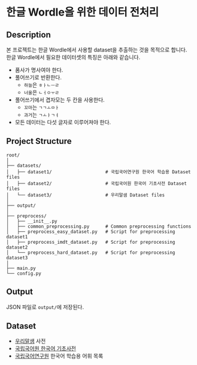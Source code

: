 # 한글 Wordle을 위한 데이터 전처리

## Description
본 프로젝트는 한글 Wordle에서 사용할 dataset을 추출하는 것을 목적으로 합니다.  
한글 Wordle에서 필요한 데이터셋의 특징은 아래와 같습니다.

- 품사가 명사여야 한다.
- 풀어쓰기로 반환한다.
  - `하늘`은 `ㅎㅏㄴㅡㄹ`
  - `너울`은 `ㄴㅓㅇㅜㄹ`
- 풀어쓰기에서 겹자모는 두 칸을 사용한다.
    - `꼬마`는 `ㄱㄱㅗㅁㅏ`
    - `과거`는 `ㄱㅗㅏㄱㅓ`
- 모든 데이터는 다섯 글자로 이루어져야 한다.

## Project Structure
```
root/  
│  
├── datasets/  
│   ├── dataset1/                    # 국립국어연구원 한국어 학습용 Dataset files  
│   ├── dataset2/                    # 국립국어원 한국어 기초사전 Dataset files  
│   └── dataset3/                    # 우리말샘 Dataset files  
│  
├── output/  
│  
├── preprocess/  
│   ├── __init__.py  
│   ├── common_preprocessing.py      # Common preprocessing functions  
│   ├── preprocess_easy_dataset.py   # Script for preprocessing dataset1
│   ├── preprocess_imdt_dataset.py   # Script for preprocessing dataset2
│   └── preprocess_hard_dataset.py   # Script for preprocessing dataset3
│  
├── main.py  
└── config.py  
```

## Output
JSON 파일로 `output/`에 저장된다.

## Dataset
- [우리말샘](https://opendict.korean.go.kr/) 사전
- [국립국어원 한국어 기초사전](https://krdict.korean.go.kr/)
- [국립국어연구원](https://www.korean.go.kr/front/etcData/etcDataView.do?mn_id=46&etc_seq=71) 한국어 학습용 어휘 목록
